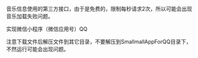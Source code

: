 
音乐信息使用的第三方接口，由于是免费的，限制每秒请求2次，所以可能会出现音乐加载失败问题。

实现微信小程序（微信应用号）QQ 

注意下载文件后解压文件到其它目录，不要解压到SmallmallAppForQQ目录下，不然运行可能会出现问题。
